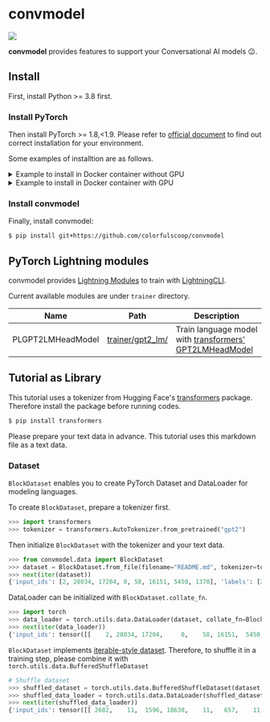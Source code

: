 # convmodel

![](https://github.com/colorfulscoop/convmodel/workflows/unittest/badge.svg)

**convmodel** provides features to support your Conversational AI models 😉.

## Install

First, install Python >= 3.8 first.

### Install PyTorch

Then install PyTorch >= 1.8,<1.9. Please refer to [official document](https://pytorch.org/get-started/locally/)
to find out correct installation for your environment.

Some examples of installtion are as follows.

<details>
<summary>Example to install in Docker container without GPU</summary>


```sh
$ docker container run -w /work -v $(pwd):/work --rm -it python:3.8.6-slim-buster bash
$ pip install torch==1.8.1
```
</details>

<details>
<summary>Example to install in Docker container with GPU</summary>

Assume that CUDA 11.1 is installed in your environment.

```sh
$ docker container run --gpus all --ipc=host --rm -it -v $(pwd):/work -w /work nvidia/cuda:11.1-devel-ubuntu20.04 bash
```

**Note:** `--ipc` option is required because share memory would not be enough because DataLoader multiprocess requires them. Refer to the URL for more details. https://discuss.pytorch.org/t/unable-to-write-to-file-torch-18692-1954506624/9990

```sh
$ apt update && apt install -y python3 python3-pip git
```

Install PyTorch which corresponds to your environment by following [the installation guide](https://pytorch.org/get-started/locally/).

For example, in CUDA 11.1 environment, PyTorch can be installed as follows.

 ```sh
$ pip3 install torch==1.8.1+cu111 -f https://download.pytorch.org/whl/torch_stable.html
```
</details>

### Install convmodel

Finally, install convmodel:

```sh
$ pip install git+https://github.com/colorfulscoop/convmodel
```

## PyTorch Lightning modules

convmodel provides [Lightning Modules](https://pytorch-lightning.readthedocs.io/en/latest/common/lightning_module.html) to train with [LightningCLI](https://pytorch-lightning.readthedocs.io/en/latest/common/lightning_cli.html).

Current available modules are under `trainer` directory.

| Name | Path | Description |
| --- | --- | --- |
| PLGPT2LMHeadModel | [trainer/gpt2_lm/](trainer/gpt2_lm) | Train language model with [transformers' GPT2LMHeadModel](https://huggingface.co/transformers/model_doc/gpt2.html#gpt2lmheadmodel) |


## Tutorial as Library

This tutorial uses a tokenizer from Hugging Face's [transformers](https://github.com/huggingface/transformers) package.
Therefore install the package before running codes.

```sh
$ pip install transformers
```

Please prepare your text data in advance. This tutorial uses this markdown file as a text data.

### Dataset

`BlockDataset` enables you to create PyTorch Dataset and DataLoader for modeling languages.

To create `BlockDataset`, prepare a tokenizer first.

```py
>>> import transformers
>>> tokenizer = transformers.AutoTokenizer.from_pretrained("gpt2")
```

Then initialize `BlockDataset` with the tokenizer and your text data.

```py
>>> from convmodel.data import BlockDataset
>>> dataset = BlockDataset.from_file(filename="README.md", tokenizer=tokenizer, block_size=8)
>>> next(iter(dataset))
{'input_ids': [2, 28034, 17204, 0, 58, 16151, 5450, 1378], 'labels': [28034, 17204, 0, 58, 16151, 5450, 1378, 12567]}
```

DataLoader can be initialized with `BlockDataset.collate_fn`.

```py
>>> import torch
>>> data_loader = torch.utils.data.DataLoader(dataset, collate_fn=BlockDataset.collate_fn)
>>> next(iter(data_loader))
{'input_ids': tensor([[    2, 28034, 17204,     0,    58, 16151,  5450,  1378]]), 'labels': tensor([[28034, 17204,     0,    58, 16151,  5450,  1378, 12567]])}
```

`BlockDataset` implements [iterable-style dataset](https://pytorch.org/docs/stable/data.html#iterable-style-datasets).
Therefore, to shuffle it in a training step, please combine it with `torch.utils.data.BufferedShuffleDataset`

```py
# Shuffle dataset
>>> shuffled_dataset = torch.utils.data.BufferedShuffleDataset(dataset, buffer_size=100)
>>> shuffled_data_loader = torch.utils.data.DataLoader(shuffled_dataset, collate_fn=BlockDataset.collate_fn)
>>> next(iter(shuffled_data_loader))
{'input_ids': tensor([[ 2682,    11,  1596, 18638,    11,   657,    11,  7618]]), 'labels': tensor([[   11,  1596, 18638,    11,   657,    11,  7618,    11]])}
```
